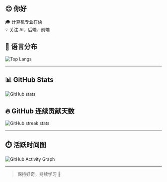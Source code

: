 ## 😊 你好

🎓 计算机专业在读  
💡 关注 AI、后端、前端


## 📝 语言分布

![Top Langs](https://github-readme-stats.vercel.app/api/top-langs/?username=zevision&layout=compact&hide_border=true)

---

## 📊 GitHub Stats

![GitHub stats](https://github-readme-stats.vercel.app/api?username=zevision&show_icons=true&theme=default&hide_border=true)


## 🔥 GitHub 连续贡献天数

![GitHub streak stats](https://github-readme-streak-stats.herokuapp.com/?user=zevision&theme=dark&width=600)

---

## ⏱️ 活跃时间图

![GitHub Activity Graph](https://github-readme-activity-graph.vercel.app/graph?username=zevision&theme=github-dark&width=800&area=true)

---


> 保持好奇，持续学习 🌱
